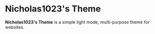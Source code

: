 # Nicholas1023's Theme

**Nicholas1023's Theme** is a simple light mode, multi-purpose theme for websites.
